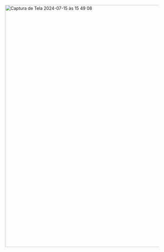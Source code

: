 <img width="793" alt="Captura de Tela 2024-07-15 às 15 49 08" src="https://github.com/user-attachments/assets/11857b3c-7e10-4c42-883e-d55c9976a2b2">
